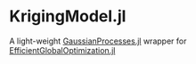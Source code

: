 # KrigingModel.jl

A light-weight [GaussianProcesses.jl](https://github.com/STOR-i/GaussianProcesses.jl) wrapper for [EfficientGlobalOptimization.jl](https://github.com/xue-cheng/EfficientGlobalOptimization.jl)